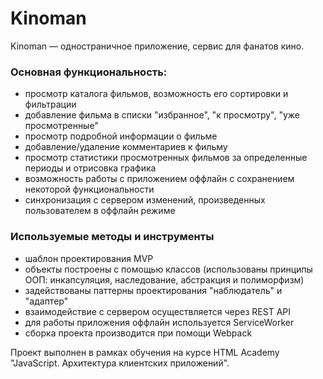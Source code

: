 # Kinoman
Kinoman — одностраничное приложение, сервис для фанатов кино.

### Основная функциональность:
* просмотр каталога фильмов, возможность его сортировки и фильтрации
* добавление фильма в списки "избранное", "к просмотру", "уже просмотренные"
* просмотр подробной информации о фильме
* добавление/удаление комментариев к фильму
* просмотр статистики просмотренных фильмов за определенные периоды и отрисовка графика
* возможность работы с приложением оффлайн с сохранением некоторой функциональности
* синхронизация с сервером изменений, произведенных пользователем в оффлайн режиме 

### Используемые методы и инструменты
* шаблон проектирования MVP
* объекты построены с помощью классов (использованы принципы ООП: инкапсуляция, наследование, абстракция и полиморфизм)
* задействованы паттерны проектирования "наблюдатель" и "адаптер"
* взаимодействие с сервером осуществляется через REST API
* для работы приложения оффлайн используется ServiceWorker
* сборка проекта производится при помощи Webpack

Проект выполнен в рамках обучения на курсе HTML Academy "JavaScript. Архитектура клиентских приложений".
